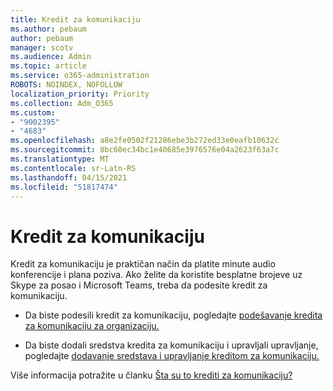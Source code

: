 ```yaml
---
title: Kredit za komunikaciju
ms.author: pebaum
author: pebaum
manager: scotv
ms.audience: Admin
ms.topic: article
ms.service: o365-administration
ROBOTS: NOINDEX, NOFOLLOW
localization_priority: Priority
ms.collection: Adm_O365
ms.custom:
- "9002395"
- "4683"
ms.openlocfilehash: a8e2fe0502f21286ebe3b272ed33e0eafb10632c
ms.sourcegitcommit: 8bc60ec34bc1e40685e3976576e04a2623f63a7c
ms.translationtype: MT
ms.contentlocale: sr-Latn-RS
ms.lasthandoff: 04/15/2021
ms.locfileid: "51817474"
---
```

# <a name="communication-credits"></a>Kredit za komunikaciju

Kredit za komunikaciju je praktičan način da platite minute audio konferencije i plana poziva. Ako želite da koristite besplatne brojeve uz Skype za posao i Microsoft Teams, treba da podesite kredit za komunikaciju.

- Da biste podesili kredit za komunikaciju, pogledajte [podešavanje kredita za komunikaciju za organizaciju.](https://docs.microsoft.com/microsoftteams/set-up-communications-credits-for-your-organization) 

- Da biste dodali sredstva kredita za komunikaciju i upravljali upravljanje, pogledajte [dodavanje sredstava i upravljanje kreditom za komunikaciju.](https://docs.microsoft.com/microsoftteams/add-funds-and-manage-communications-credits) 

Više informacija potražite u članku [Šta su to krediti za komunikaciju?](https://docs.microsoft.com/microsoftteams/what-are-communications-credits)
